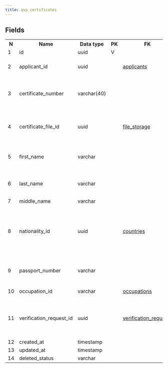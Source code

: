 ```yaml
---
title: qvp_certificates 
---
```


## Fields

<table style="width: 100%">
    <colgroup>
       <col span="1" style="width: 3%;"/>
       <col span="1" style="width: 12%;"/>
       <col span="1" style="width: 10%;"/>
       <col span="1" style="width: 3%;"/>
       <col span="1" style="width: 12%;"/>
       <col span="1" style="width: 60%;"/>
    </colgroup>
  <tr>
    <th>N</th>
    <th>Name</th>
    <th>Data type</th>
    <th>PK</th>
    <th>FK</th>
    <th>Description</th>
  </tr>
<tr><td>1</td><td>id</td><td>uuid</td><td>V</td><td></td><td></td></tr>
<tr><td>2</td><td>applicant_id</td><td>uuid</td><td></td><td><a href="applicants.md">applicants</a></td><td>The applicant that applied for the certificate.</td></tr>
<tr><td>3</td><td>certificate_number</td><td>varchar(40)</td><td></td><td></td><td>Human-readable certificate number that is printed on the paper document.</td></tr>
<tr><td>4</td><td>certificate_file_id</td><td>uuid</td><td></td><td><a href="file_storage.md">file_storage</a></td><td>A copy of the certificate document in pdf format. File type: QVP_CERTIFICATE</td></tr>
<tr><td>5</td><td>first_name</td><td>varchar</td><td></td><td></td><td>First name as spelled in the certificate document</td></tr>
<tr><td>6</td><td>last_name</td><td>varchar</td><td></td><td></td><td>Last name as spelled in the certificate document</td></tr>
<tr><td>7</td><td>middle_name</td><td>varchar</td><td></td><td></td><td></td></tr>
<tr><td>8</td><td>nationality_id</td><td>uuid</td><td></td><td><a href="countries.md">countries</a></td><td>Reference to the country of citizenship (nationality) of the applicant at the time when the certificate was issued</td></tr>
<tr><td>9</td><td>passport_number</td><td>varchar</td><td></td><td></td><td>Passport number of a person that the certificate is issued to.</td></tr>
<tr><td>10</td><td>occupation_id</td><td>varchar</td><td></td><td><a href="occupations.md">occupations</a></td><td>Occupation that is being certified</td></tr>
<tr><td>11</td><td>verification_request_id</td><td>uuid</td><td></td><td><a href="verification_requests.md">verification_requests</a></td><td>The certificate was created as the result of processing this verification request</td></tr>
<tr><td>12</td><td>created_at</td><td>timestamp</td><td></td><td></td><td></td></tr>
<tr><td>13</td><td>updated_at</td><td>timestamp</td><td></td><td></td><td></td></tr>
<tr><td>14</td><td>deleted_status</td><td>varchar</td><td></td><td></td><td>ACTIVE, DELETED</td></tr>

</table>
